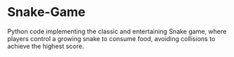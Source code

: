 # Snake-Game
Python code implementing the classic and entertaining Snake game, where players control a growing snake to consume food, avoiding collisions to achieve the highest score.
